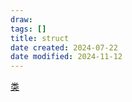 ```yaml
---
draw:
tags: []
title: struct
date created: 2024-07-22
date modified: 2024-11-12
---
```


[类](class.md)

